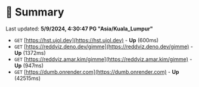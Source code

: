 # 📖 Summary
Last updated: **5/9/2024, 4:30:47 PG "Asia/Kuala_Lumpur"**

- `GET` [https://hst.ujol.dev](https://hst.ujol.dev) - **Up** (600ms)
- `GET` [https://reddviz.deno.dev/gimme](https://reddviz.deno.dev/gimme) - **Up** (1372ms)
- `GET` [https://reddviz.amar.kim/gimme](https://reddviz.amar.kim/gimme) - **Up** (947ms)
- `GET` [https://dumb.onrender.com](https://dumb.onrender.com) - **Up** (42515ms)

